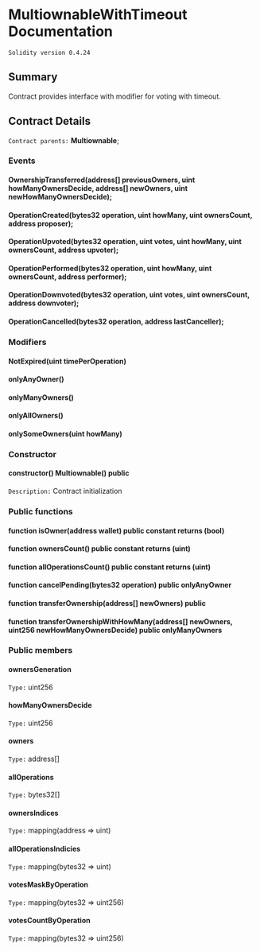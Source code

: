 # MultiownableWithTimeout Documentation
`Solidity version 0.4.24`
## Summary

Contract provides interface with modifier for voting with timeout.
## Contract Details

`Contract parents:` 	 **Multiownable**;
### Events

#### OwnershipTransferred(address[] previousOwners, uint howManyOwnersDecide, address[] newOwners, uint newHowManyOwnersDecide);
#### OperationCreated(bytes32 operation, uint howMany, uint ownersCount, address proposer);
#### OperationUpvoted(bytes32 operation, uint votes, uint howMany, uint ownersCount, address upvoter);
#### OperationPerformed(bytes32 operation, uint howMany, uint ownersCount, address performer);
#### OperationDownvoted(bytes32 operation, uint votes, uint ownersCount,  address downvoter);
#### OperationCancelled(bytes32 operation, address lastCanceller);

### Modifiers

#### NotExpired(uint timePerOperation)
#### onlyAnyOwner()
#### onlyManyOwners()
#### onlyAllOwners()
#### onlySomeOwners(uint howMany)

### Constructor

#### constructor() Multiownable() public
`Description:`	Contract initialization

### Public functions

#### function isOwner(address wallet) public constant returns (bool)
#### function ownersCount() public constant returns (uint)
#### function allOperationsCount() public constant returns (uint)
#### function cancelPending(bytes32 operation) public onlyAnyOwner
#### function transferOwnership(address[] newOwners) public
#### function transferOwnershipWithHowMany(address[] newOwners, uint256 newHowManyOwnersDecide) public onlyManyOwners

### Public members

#### ownersGeneration
`Type:`	uint256
#### howManyOwnersDecide
`Type:`	uint256
#### owners
`Type:`	address[]
#### allOperations
`Type:`	bytes32[]
#### ownersIndices
`Type:`	mapping(address => uint)
#### allOperationsIndicies
`Type:`	mapping(bytes32 => uint)
#### votesMaskByOperation
`Type:`	mapping(bytes32 => uint256)
#### votesCountByOperation
`Type:`	mapping(bytes32 => uint256)
